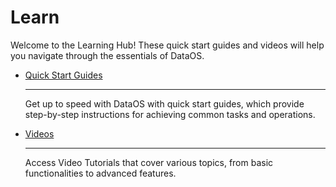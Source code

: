 # Learn

Welcome to the Learning Hub! These quick start guides and videos will help you navigate through the essentials of DataOS.

<div class= "grid cards" markdown>

-   [Quick Start Guides](/quick_guides/)

    ---
    Get up to speed with DataOS with quick start guides, which provide step-by-step instructions for achieving common tasks and operations.

-   [Videos](/videos/)
   
    ---

    Access Video Tutorials that cover various topics, from basic functionalities to advanced features.

</div>